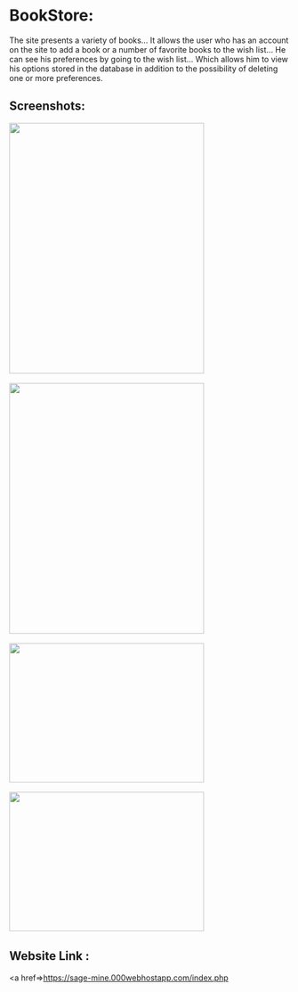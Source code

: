# BookStore:
The site presents a variety of books... It allows the user who has an account on the site to add a book or a number of favorite books to the wish list... He can see his preferences by going to the wish list... Which allows him to view his options stored in the database in addition to the possibility of deleting one or more preferences.
## Screenshots:
<p>
  <kbd><img src="HOME.png" width="350" height="450"/></kbd>
  &nbsp;&nbsp;&nbsp;&nbsp;&nbsp;&nbsp;&nbsp;&nbsp;
</p>

<p>
  <kbd><img src="SIGNIN.png" width="350" height="450"/></kbd>
  &nbsp;&nbsp;&nbsp;&nbsp;&nbsp;&nbsp;&nbsp;&nbsp;
</p>

<p>
  <kbd><img src="SIGNUP.png" width="350" height="250"/></kbd>
  &nbsp;&nbsp;&nbsp;&nbsp;&nbsp;&nbsp;&nbsp;&nbsp;
</p>

<p>
  <kbd><img src="ENDOFPAGE.png" width="350" height="250"/></kbd>
  &nbsp;&nbsp;&nbsp;&nbsp;&nbsp;&nbsp;&nbsp;&nbsp;
</p>

## Website Link :
<a href=>https://sage-mine.000webhostapp.com/index.php</a>
